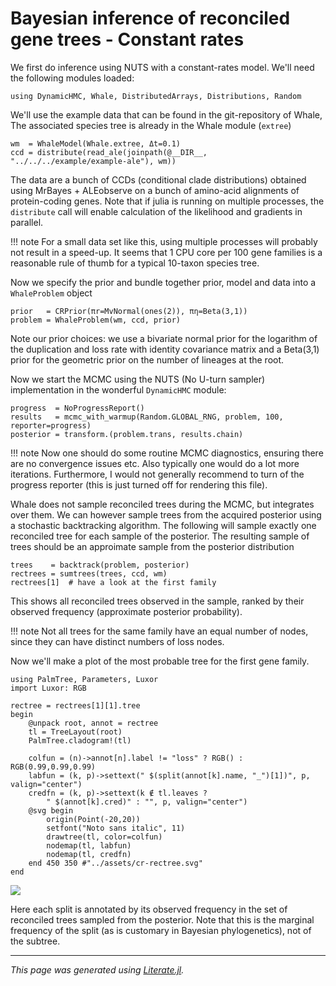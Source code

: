 
# Bayesian inference of reconciled gene trees - Constant rates

We first do inference using NUTS with a constant-rates model. We'll need the
following modules loaded:

```@example rectree
using DynamicHMC, Whale, DistributedArrays, Distributions, Random
```

We'll use the example data that can be found in the git-repository of Whale,
The associated species tree is already in the Whale module (`extree`)

```@example rectree
wm  = WhaleModel(Whale.extree, Δt=0.1)
ccd = distribute(read_ale(joinpath(@__DIR__, "../../../example/example-ale"), wm))
```

The data are a bunch of CCDs (conditional clade distributions) obtained using
MrBayes + ALEobserve on a bunch of amino-acid alignments of protein-coding
genes. Note that if julia is running on multiple processes, the `distribute`
call will enable calculation of the likelihood and gradients in parallel.

!!! note
    For a small data set like this, using multiple processes will probably not
    result in a speed-up. It seems that 1 CPU core per 100 gene families is a
    reasonable rule of thumb for a typical 10-taxon species tree.

Now we specify the prior and bundle together prior, model and data into a
`WhaleProblem` object

```@example rectree
prior   = CRPrior(πr=MvNormal(ones(2)), πη=Beta(3,1))
problem = WhaleProblem(wm, ccd, prior)
```

Note our prior choices: we use a bivariate normal prior for the logarithm
of the duplication and loss rate with identity covariance matrix and a
Beta(3,1) prior for the geometric prior on the number of lineages at the root.

Now we start the MCMC using the NUTS (No U-turn sampler) implementation in
the wonderful `DynamicHMC` module:

```@example rectree
progress  = NoProgressReport()
results   = mcmc_with_warmup(Random.GLOBAL_RNG, problem, 100, reporter=progress)
posterior = transform.(problem.trans, results.chain)
```

!!! note
    Now one should do some routine MCMC diagnostics, ensuring there
    are no convergence issues etc. Also typically one would do a lot more
    iterations. Furthermore, I would not generally recommend to turn of the
    progress reporter (this is just turned off for rendering this file).

Whale does not sample reconciled trees during the MCMC, but integrates over
them. We can however sample trees from the acquired posterior using a
stochastic backtracking algorithm. The following will sample exactly one
reconciled tree for each sample of the posterior. The resulting sample of
trees should be an approimate sample from the posterior distribution

```@example rectree
trees    = backtrack(problem, posterior)
rectrees = sumtrees(trees, ccd, wm)
rectrees[1]  # have a look at the first family
```

This shows all reconciled trees observed in the sample, ranked by their
observed frequency (approximate posterior probability).

!!! note
    Not all trees for the same family have an equal number of nodes, since they
    can have distinct numbers of loss nodes.

Now we'll make a plot of the most probable tree for the first gene family.

```@example rectree
using PalmTree, Parameters, Luxor
import Luxor: RGB

rectree = rectrees[1][1].tree
begin
    @unpack root, annot = rectree
    tl = TreeLayout(root)
    PalmTree.cladogram!(tl)

    colfun = (n)->annot[n].label != "loss" ? RGB() : RGB(0.99,0.99,0.99)
    labfun = (k, p)->settext(" $(split(annot[k].name, "_")[1])", p, valign="center")
    credfn = (k, p)->settext(k ∉ tl.leaves ?
        " $(annot[k].cred)" : "", p, valign="center")
    @svg begin
        origin(Point(-20,20))
        setfont("Noto sans italic", 11)
        drawtree(tl, color=colfun)
        nodemap(tl, labfun)
        nodemap(tl, credfn)
    end 450 350 #"../assets/cr-rectree.svg"
end
```

![](../assets/cr-rectree.svg)

Here each split is annotated by its observed frequency in the set of
reconciled trees sampled from the posterior. Note that this is the marginal
frequency of the split (as is customary in Bayesian phylogenetics), not of
the subtree.

---

*This page was generated using [Literate.jl](https://github.com/fredrikekre/Literate.jl).*

